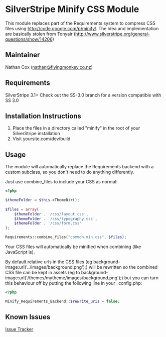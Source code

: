 SilverStripe Minify CSS Module
=============

This module replaces part of the Requirements system to compress CSS files using http://code.google.com/p/minify/.
The idea and implementation are basically stolen from Tonyair (http://www.silverstripe.org/general-questions/show/14206)


Maintainer
-------------

Nathan Cox (<nathan@flyingmonkey.co.nz>)

Requirements
---------------

SilverStripe 3.1+
Check out the SS-3.0 branch for a version compatible with SS 3.0

Installation Instructions
-------------------------

1. Place the files in a directory called "minify" in the root of your SilverStripe installation
2. Visit yoursite.com/dev/build


Usage
-----

The module will automatically replace the Requirements backend with a custom subclass, so you don't need to do anything differently.

Just use combine_files to include your CSS as normal:

```php
<?php

$themeFolder = $this->ThemeDir();
     
$files = array(
	$themeFolder . '/css/layout.css',
	$themeFolder . '/css/typography.css',
	$themeFolder . '/css/form.css'
);

Requirements::combine_files("common.min.css", $files);

```

Your CSS files will automatically be minified when combining (like JavaScript is).

By default relative urls in the CSS files (eg background-image:url('../images/background.png');) will be rewritten so the combined CSS file can be kept in assets (eg to background-image:url('/themes/mytheme/images/background.png');) but you can turn this behaviour off by putting the following line in your _config.php:

```php
<?php

Minify_Requirements_Backend::$rewrite_uris = false;

```

Known Issues
------------

[Issue Tracker](https://github.com/nathancox/silverstripe-minify/issues)
